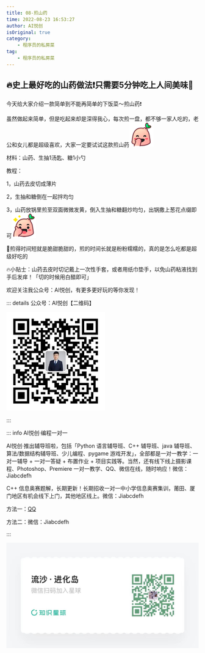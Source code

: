 ```yaml
---
title: 08-煎山药
time: 2022-08-23 16:53:27
author: AI悦创
isOriginal: true
category: 
    - 程序员的私房菜
tag:
    - 程序员的私房菜
---
```


## 🔥史上最好吃的山药做法❗️只需要5分钟吃上人间美味👏

今天给大家介绍一款简单到不能再简单的下饭菜～煎山药❗️

虽然做起来简单，但是吃起来却是深得我心，每次煎一盘，都不够一家人吃的，老公和女儿都是超级喜欢，大家一定要试试这款煎山药![img](./08-煎山药.assets/xy_emo_touxiao.png)

材料：山药、生抽1汤匙、糖1小勺

教程：

1，山药去皮切成薄片

2，生抽和糖倒在一起拌均匀

3，山药放锅里煎至双面微微发黄，倒入生抽和糖翻炒均匀，出锅撒上葱花点缀即可![img](./08-煎山药.assets/xy_emo_zan.png)

🌺煎得时间短就是脆甜脆甜的，煎的时间长就是粉粉糯糯的，真的是怎么吃都是超级好吃的

🔥小贴士：山药去皮时切记戴上一次性手套，或者用纸巾垫手，以免山药粘液找到手后发痒！「切的时候用白醋即可」

欢迎关注我公众号：AI悦创，有更多更好玩的等你发现！

::: details 公众号：AI悦创【二维码】

![](/gzh.jpg)

:::

::: info AI悦创·编程一对一

AI悦创·推出辅导班啦，包括「Python 语言辅导班、C++ 辅导班、java 辅导班、算法/数据结构辅导班、少儿编程、pygame 游戏开发」，全部都是一对一教学：一对一辅导 + 一对一答疑 + 布置作业 + 项目实践等。当然，还有线下线上摄影课程、Photoshop、Premiere 一对一教学、QQ、微信在线，随时响应！微信：Jiabcdefh

C++ 信息奥赛题解，长期更新！长期招收一对一中小学信息奥赛集训，莆田、厦门地区有机会线下上门，其他地区线上。微信：Jiabcdefh

方法一：[QQ](http://wpa.qq.com/msgrd?v=3&uin=1432803776&site=qq&menu=yes)

方法二：微信：Jiabcdefh

:::

![](/zsxq.jpg)





